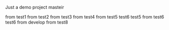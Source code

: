 Just a demo project
masteir

from test1
from test2
from test3
from test4
from test5 test6 test5
from test6 test6
from develop
from test8
